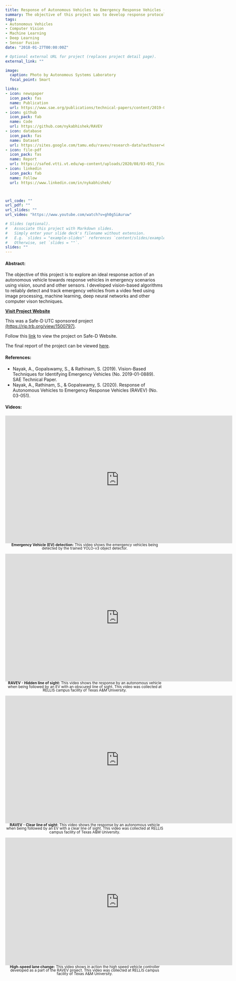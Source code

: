 ```yaml
---
title: Response of Autonomous Vehicles to Emergency Response Vehicles (RAVEV)
summary: The objective of this project was to develop response protocols for an autonomous vehicle when it senses the presence of emergency vehicles using sound, vision, and other onboard sensors. As part of the project, I developed a public image dataset for Emergency vehicles (EV); trained object detection, classification, and tracking models developed using scikit-learn and Keras, and implemented SLAM for control of the autonomous vehicle in the presence of emergency responders.
tags:
- Autonomous Vehicles
- Computer Vision
- Machine Learning
- Deep Learning
- Sensor Fusion
date: "2018-01-27T00:00:00Z"

# Optional external URL for project (replaces project detail page).
external_link: ""

image:
  caption: Photo by Autonomous Systems Laboratory
  focal_point: Smart

links:
- icon: newspaper
  icon_pack: fas
  name: Publication
  url: https://www.sae.org/publications/technical-papers/content/2019-01-0889/
- icon: github
  icon_pack: fab
  name: Code
  url: https://github.com/nykabhishek/RAVEV
- icon: database
  icon_pack: fas
  name: Dataset
  url: https://sites.google.com/tamu.edu/ravev/research-data?authuser=0
- icon: file-pdf
  icon_pack: fas
  name: Report
  url: https://safed.vtti.vt.edu/wp-content/uploads/2020/08/03-051_FinalResearchReport_Final.pdf
- icon: linkedin
  icon_pack: fab
  name: Follow
  url: https://www.linkedin.com/in/nykabhishek/



url_code: ""
url_pdf: ""
url_slides: ""
url_video: "https://www.youtube.com/watch?v=gh0g5iAuruw"

# Slides (optional).
#   Associate this project with Markdown slides.
#   Simply enter your slide deck's filename without extension.
#   E.g. `slides = "example-slides"` references `content/slides/example-slides.md`.
#   Otherwise, set `slides = ""`.
slides: ""
---
```


<!-- <p>
    <b>Location:</b> Texas A&M Transportation Institute (TTI) - College Station, TX
</p> -->
<p>
    <h4>Abstract:</h4>
    The objective of this project is to explore an ideal response action of an autonomous vehicle towards response vehicles in emergency scenarios using vision, sound and other sensors. I developed vision-based algorithms to reliably detect and track emergency vehicles from a video feed using image processing, machine learning, deep neural networks and other computer vison techniques.
</p>
<p>
    <b><a href="https://sites.google.com/tamu.edu/ravev/" target="_blank">Visit Project Website</a></b> 
</p>
<p>
    This was a Safe-D UTC sponsored project <a href="https://rip.trb.org/view/1500797/" target="_blank">(https://rip.trb.org/view/1500797)</a>.
</p>
<p> 
    Follow this <a href="https://www.vtti.vt.edu/utc/safe-d/index.php/projects/response-of-autonomous-vehicles-to-emergency-response-vehicles/" target="_blank">link</a> to view the project on Safe-D Website.
</p>
<p>
    The final report of the project can be viewed <a href="https://safed.vtti.vt.edu/wp-content/uploads/2020/08/03-051_FinalResearchReport_Final.pdf" target="_blank">here</a>.
</p>
<p>
    <h4>References:</h4>
    <ul>
        <li>Nayak, A., Gopalswamy, S., & Rathinam, S. (2019). Vision-Based Techniques for Identifying Emergency Vehicles (No. 2019-01-0889). SAE Technical Paper.</li>
        <li>Nayak, A., Rathinam, S., & Gopalswamy, S. (2020). Response of Autonomous Vehicles to Emergency Response Vehicles (RAVEV) (No. 03-051).</li>
    </ul>
</p>

<h4> <b>Videos:</b> </h4>
<p style="text-align:center; line-height:80%" > 
    <iframe width="720" height="405" src="https://www.youtube.com/embed/ILjxfTvve_M" frameborder="0" allow="accelerometer; autoplay; encrypted-media; gyroscope; picture-in-picture" allowfullscreen></iframe>
    <small> <b>Emergency Vehicle (EV) detection:</b> This video shows the emergency vehicles being detected by the trained YOLO-v3 object detector.</small><br/>
<br>
    <iframe width="720" height="405" src="https://www.youtube.com/embed/jC9_wJNKgvk" frameborder="0" allow="accelerometer; autoplay; encrypted-media; gyroscope; picture-in-picture" allowfullscreen></iframe>
    <small> <b> RAVEV - Hidden line of sight:</b> This video shows the response by an autonomous vehicle when being followed by an EV with an obscured line of sight. This video was collected at RELLIS campus facility of Texas A&M University. </small><br/>
<br>
    <iframe width="720" height="405" src="https://www.youtube.com/embed/7__n65RxJSA" frameborder="0" allow="accelerometer; autoplay; encrypted-media; gyroscope; picture-in-picture" allowfullscreen></iframe>
    <small> <b> RAVEV - Clear line of sight:</b> This video shows the response by an autonomous vehicle when being followed by an EV with a clear line of sight. This video was collected at RELLIS campus facility of Texas A&M University. </small><br/>
<br>
    <iframe width="720" height="405" src="https://www.youtube.com/embed/RnoCnT-sKZ0" frameborder="0" allow="accelerometer; autoplay; encrypted-media; gyroscope; picture-in-picture" allowfullscreen></iframe>
    <small> <b> High-speed lane change:</b> This video shows in action the high speed vehicle controller developed as a part of the RAVEV project. This video was collected at RELLIS campus facility of Texas A&M University. </small>
</p>